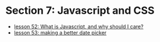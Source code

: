 # Section 7: Javascript and CSS

- [lesson 52: What is Javascript, and why should I care?](./052-what-is-javascript-and-why-should-I-care/README.md)
- [lesson 53: making a better date picker](./053-making-a-better-date-picker/README.md)

